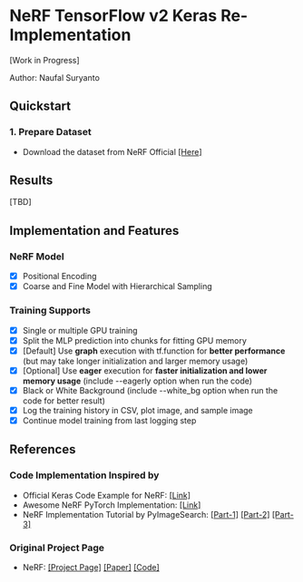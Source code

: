 # NeRF TensorFlow v2 Keras Re-Implementation
[Work in Progress]

Author: Naufal Suryanto

## Quickstart
### 1. Prepare Dataset
- Download the dataset from NeRF Official [[Here]](https://drive.google.com/drive/folders/128yBriW1IG_3NJ5Rp7APSTZsJqdJdfc1)

## Results
[TBD]

## Implementation and Features

### NeRF Model
- [x] Positional Encoding
- [x] Coarse and Fine Model with Hierarchical Sampling

### Training Supports
- [x] Single or multiple GPU training
- [x] Split the MLP prediction into chunks for fitting GPU memory
- [x] [Default] Use **graph** execution with tf.function for **better performance** (but may take longer initialization and larger memory usage)
- [x] [Optional] Use **eager** execution for **faster initialization and lower memory usage** (include --eagerly option when run the code)
- [x] Black or White Background (include --white_bg option when run the code for better result)
- [x] Log the training history in CSV, plot image, and sample image
- [x] Continue model training from last logging step

## References
### Code Implementation Inspired by
- Official Keras Code Example for NeRF: [[Link]](https://keras.io/examples/vision/nerf)
- Awesome NeRF PyTorch Implementation: [[Link]](https://github.com/kakaobrain/NeRF-Factory)
- NeRF Implementation Tutorial by PyImageSearch: [[Part-1]](https://pyimagesearch.com/2021/11/10/computer-graphics-and-deep-learning-with-nerf-using-tensorflow-and-keras-part-1/) [[Part-2]](https://pyimagesearch.com/2021/11/17/computer-graphics-and-deep-learning-with-nerf-using-tensorflow-and-keras-part-2/) [[Part-3]](https://pyimagesearch.com/2021/11/24/*computer-graphics-and-deep-learning-with-nerf-using-tensorflow-and-keras-part-3/)


### Original Project Page
- NeRF: [[Project Page]](https://www.matthewtancik.com/nerf) [[Paper]](https://arxiv.org/abs/2003.08934) [[Code]](https://github.com/bmild/nerf)